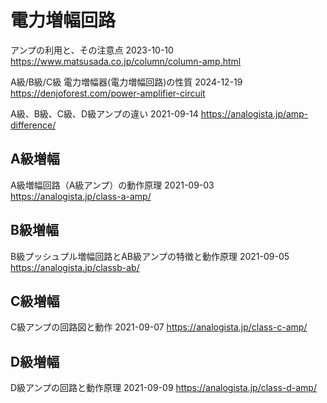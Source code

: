 # 電力増幅回路

アンプの利用と、その注意点 2023-10-10
https://www.matsusada.co.jp/column/column-amp.html

A級/B級/C級 電力増幅器(電力増幅回路)の性質 2024-12-19
https://denjoforest.com/power-amplifier-circuit

A級、B級、C級、D級アンプの違い 2021-09-14
https://analogista.jp/amp-difference/


## A級増幅

A級増幅回路（A級アンプ）の動作原理 2021-09-03
https://analogista.jp/class-a-amp/

## B級増幅

B級プッシュプル増幅回路とAB級アンプの特徴と動作原理 2021-09-05
https://analogista.jp/classb-ab/

## C級増幅

C級アンプの回路図と動作 2021-09-07
https://analogista.jp/class-c-amp/

## D級増幅

D級アンプの回路と動作原理 2021-09-09
https://analogista.jp/class-d-amp/


